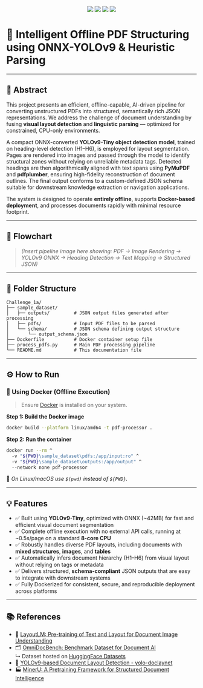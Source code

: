 <p align="center">
  <img src="https://img.shields.io/badge/Model%20Size-42MB-blueviolet?style=for-the-badge"/>
  <img src="https://img.shields.io/badge/Runtime-Offline%20%7C%20CPU--Only-success?style=for-the-badge"/>
  <img src="https://img.shields.io/badge/Execution%20Time-~0.5s%2Fpage-yellow?style=for-the-badge"/>
 <img src="https://img.shields.io/badge/Tech%20Stack-Python%20%7C%20ONNX%20%7C%20YOLOv9--Tiny-ff69b4?style=for-the-badge"/>

</p>

# 🧠 Intelligent Offline PDF Structuring using ONNX-YOLOv9 & Heuristic Parsing

---

## 📌 Abstract

This project presents an efficient, offline-capable, AI-driven pipeline for converting unstructured PDFs into structured, semantically rich JSON representations. We address the challenge of document understanding by fusing **visual layout detection** and **linguistic parsing** — optimized for constrained, CPU-only environments.

A compact ONNX-converted **YOLOv9-Tiny object detection model**, trained on heading-level detection (H1–H6), is employed for layout segmentation. Pages are rendered into images and passed through the model to identify structural zones without relying on unreliable metadata tags. Detected headings are then algorithmically aligned with text spans using **PyMuPDF** and **pdfplumber**, ensuring high-fidelity reconstruction of document outlines. The final output conforms to a custom-defined JSON schema suitable for downstream knowledge extraction or navigation applications.

The system is designed to operate **entirely offline**, supports **Docker-based deployment**, and processes documents rapidly with minimal resource footprint.

---

## 🔁 Flowchart  
> *(Insert pipeline image here showing: PDF → Image Rendering → YOLOv9 ONNX → Heading Detection → Text Mapping → Structured JSON)*

---

## 📁 Folder Structure

```
Challenge_1a/
├── sample_dataset/
│   ├── outputs/         # JSON output files generated after processing
│   ├── pdfs/            # Input PDF files to be parsed
│   └── schema/          # JSON schema defining output structure
│       └── output_schema.json
├── Dockerfile           # Docker container setup file
├── process_pdfs.py      # Main PDF processing pipeline
└── README.md            # This documentation file
```

---

## ⚙️ How to Run

### 🐳 Using Docker (Offline Execution)

> Ensure [Docker](https://docs.docker.com/get-docker/) is installed on your system.

**Step 1: Build the Docker image**
```bash
docker build --platform linux/amd64 -t pdf-processor .
```

**Step 2: Run the container**
```bash
docker run --rm ^
  -v "${PWD}\sample_dataset\pdfs:/app/input:ro" ^
  -v "${PWD}\sample_dataset\outputs:/app/output" ^
  --network none pdf-processor
```

📌 *On Linux/macOS use `$(pwd)` instead of `${PWD}`.*

---

## 💡 Features

- ✅ Built using **YOLOv9-Tiny**, optimized with ONNX (~42MB) for fast and efficient visual document segmentation  
- ✅ Complete offline execution with no external API calls, running at ~0.5s/page on a standard **8-core CPU**  
- ✅ Robustly handles diverse PDF layouts, including documents with **mixed structures**, **images**, and **tables**  
- ✅ Automatically infers document hierarchy (H1–H6) from visual layout without relying on tags or metadata  
- ✅ Delivers structured, **schema-compliant** JSON outputs that are easy to integrate with downstream systems  
- ✅ Fully Dockerized for consistent, secure, and reproducible deployment across platforms  

---

## 📚 References

- 📄 [LayoutLM: Pre-training of Text and Layout for Document Image Understanding](https://arxiv.org/pdf/1809.01477)
- 🗂️ [OmniDocBench: Benchmark Dataset for Document AI](https://github.com/opendatalab/OmniDocBench)  
  ↳ Dataset hosted on [HuggingFace Datasets](https://huggingface.co/datasets/opendatalab/OmniDocBench)
- 🧠 [YOLOv9-based Document Layout Detection - yolo-doclaynet](https://github.com/ppaanngggg/yolo-doclaynet)
- 🏭 [MinerU: A Pretraining Framework for Structured Document Intelligence](https://github.com/ope)
